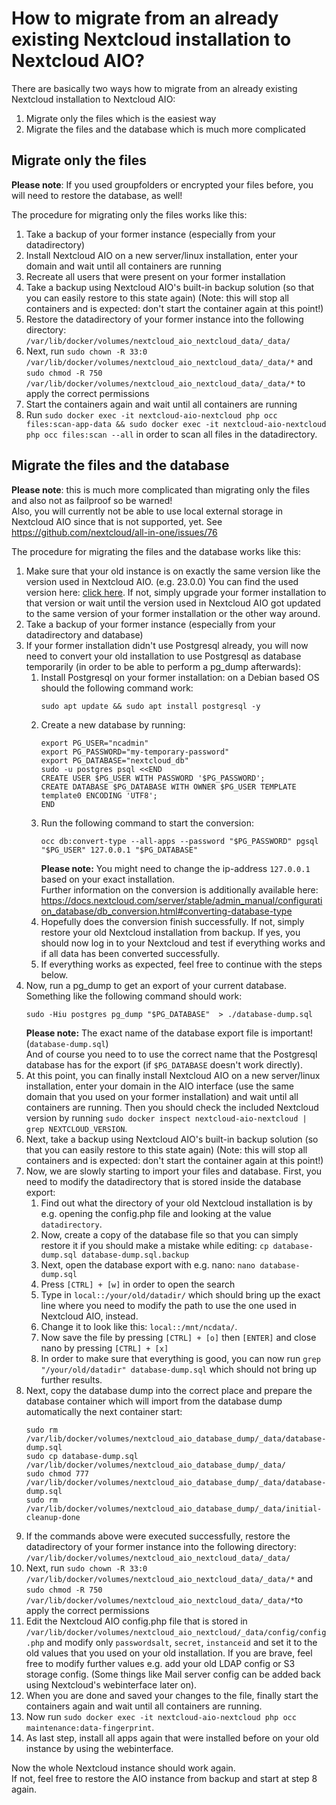 # How to migrate from an already existing Nextcloud installation to Nextcloud AIO?

There are basically two ways how to migrate from an already existing Nextcloud installation to Nextcloud AIO:

1. Migrate only the files which is the easiest way
1. Migrate the files and the database which is much more complicated

## Migrate only the files 
**Please note**: If you used groupfolders or encrypted your files before, you will need to restore the database, as well!

The procedure for migrating only the files works like this:
1. Take a backup of your former instance (especially from your datadirectory)
1. Install Nextcloud AIO on a new server/linux installation, enter your domain and wait until all containers are running
1. Recreate all users that were present on your former installation
1. Take a backup using Nextcloud AIO's built-in backup solution (so that you can easily restore to this state again) (Note: this will stop all containers and is expected: don't start the container again at this point!)
1. Restore the datadirectory of your former instance into the following directory: `/var/lib/docker/volumes/nextcloud_aio_nextcloud_data/_data/`
1. Next, run `sudo chown -R 33:0 /var/lib/docker/volumes/nextcloud_aio_nextcloud_data/_data/*` and `sudo chmod -R 750 /var/lib/docker/volumes/nextcloud_aio_nextcloud_data/_data/*` to apply the correct permissions
1. Start the containers again and wait until all containers are running
1. Run `sudo docker exec -it nextcloud-aio-nextcloud php occ files:scan-app-data && sudo docker exec -it nextcloud-aio-nextcloud php occ files:scan --all` in order to scan all files in the datadirectory.

## Migrate the files and the database
**Please note**: this is much more complicated than migrating only the files and also not as failproof so be warned!<br>
Also, you will currently not be able to use local external storage in Nextcloud AIO since that is not supported, yet. See https://github.com/nextcloud/all-in-one/issues/76

The procedure for migrating the files and the database works like this:
1. Make sure that your old instance is on exactly the same version like the version used in Nextcloud AIO. (e.g. 23.0.0) You can find the used version here: [click here](https://github.com/nextcloud/all-in-one/search?l=Dockerfile&q=NEXTCLOUD_VERSION&type=). If not, simply upgrade your former installation to that version or wait until the version used in Nextcloud AIO got updated to the same version of your former installation or the other way around.
1. Take a backup of your former instance (especially from your datadirectory and database)
1. If your former installation didn't use Postgresql already, you will now need to convert your old installation to use Postgresql as database temporarily (in order to be able to perform a pg_dump afterwards):
    1. Install Postgresql on your former installation: on a Debian based OS should the following command work:
        ```
        sudo apt update && sudo apt install postgresql -y
        ```
    1. Create a new database by running:
        ```
        export PG_USER="ncadmin"
        export PG_PASSWORD="my-temporary-password"
        export PG_DATABASE="nextcloud_db"
        sudo -u postgres psql <<END
        CREATE USER $PG_USER WITH PASSWORD '$PG_PASSWORD';
        CREATE DATABASE $PG_DATABASE WITH OWNER $PG_USER TEMPLATE template0 ENCODING 'UTF8';
        END
        ```
    1. Run the following command to start the conversion:
        ```
        occ db:convert-type --all-apps --password "$PG_PASSWORD" pgsql "$PG_USER" 127.0.0.1 "$PG_DATABASE"
        ```
        **Please note:** You might need to change the ip-address `127.0.0.1` based on your exact installation.<br>
        Further information on the conversion is additionally available here: https://docs.nextcloud.com/server/stable/admin_manual/configuration_database/db_conversion.html#converting-database-type
    1. Hopefully does the conversion finish successfully. If not, simply restore your old Nextcloud installation from backup. If yes, you should now log in to your Nextcloud and test if everything works and if all data has been converted successfully.
    1. If everything works as expected, feel free to continue with the steps below.
1. Now, run a pg_dump to get an export of your current database. Something like the following command should work:
    ```
    sudo -Hiu postgres pg_dump "$PG_DATABASE"  > ./database-dump.sql
    ```
    **Please note:** The exact name of the database export file is important! (`database-dump.sql`)<br>
    And of course you need to to use the correct name that the Postgresql database has for the export (if `$PG_DATABASE` doesn't work directly).
1. At this point, you can finally install Nextcloud AIO on a new server/linux installation, enter your domain in the AIO interface (use the same domain that you used on your former installation) and wait until all containers are running. Then you should check the included Nextcloud version by running `sudo docker inspect nextcloud-aio-nextcloud | grep NEXTCLOUD_VERSION`.
1. Next, take a backup using Nextcloud AIO's built-in backup solution (so that you can easily restore to this state again) (Note: this will stop all containers and is expected: don't start the container again at this point!)
1. Now, we are slowly starting to import your files and database. First, you need to modify the datadirectory that is stored inside the database export:
    1. Find out what the directory of your old Nextcloud installation is by e.g. opening the config.php file and looking at the value `datadirectory`.
    1. Now, create a copy of the database file so that you can simply restore it if you should make a mistake while editing: `cp database-dump.sql database-dump.sql.backup`
    1. Next, open the database export with e.g. nano: `nano database-dump.sql`
    1. Press `[CTRL] + [w]` in order to open the search
    1. Type in `local::/your/old/datadir/` which should bring up the exact line where you need to modify the path to use the one used in Nextcloud AIO, instead.
    1. Change it to look like this: `local::/mnt/ncdata/`.
    1. Now save the file by pressing `[CTRL] + [o]` then `[ENTER]` and close nano by pressing `[CTRL] + [x]`
    1. In order to make sure that everything is good, you can now run `grep "/your/old/datadir" database-dump.sql` which should not bring up further results.
1. Next, copy the database dump into the correct place and prepare the database container which will import from the database dump automatically the next container start: 
    ```
    sudo rm /var/lib/docker/volumes/nextcloud_aio_database_dump/_data/database-dump.sql
    sudo cp database-dump.sql /var/lib/docker/volumes/nextcloud_aio_database_dump/_data/
    sudo chmod 777 /var/lib/docker/volumes/nextcloud_aio_database_dump/_data/database-dump.sql
    sudo rm /var/lib/docker/volumes/nextcloud_aio_database_dump/_data/initial-cleanup-done
    ```
1. If the commands above were executed successfully, restore the datadirectory of your former instance into the following directory: `/var/lib/docker/volumes/nextcloud_aio_nextcloud_data/_data/`
1. Next, run `sudo chown -R 33:0 /var/lib/docker/volumes/nextcloud_aio_nextcloud_data/_data/*` and `sudo chmod -R 750 /var/lib/docker/volumes/nextcloud_aio_nextcloud_data/_data/*`to apply the correct permissions
1. Edit the Nextcloud AIO config.php file that is stored in `/var/lib/docker/volumes/nextcloud_aio_nextcloud/_data/config/config.php` and modify only `passwordsalt`, `secret`, `instanceid` and set it to the old values that you used on your old installation. If you are brave, feel free to modify further values e.g. add your old LDAP config or S3 storage config. (Some things like Mail server config can be added back using Nextcloud's webinterface later on).
1. When you are done and saved your changes to the file, finally start the containers again and wait until all containers are running.
1. Now run `sudo docker exec -it nextcloud-aio-nextcloud php occ maintenance:data-fingerprint`.
1. As last step, install all apps again that were installed before on your old instance by using the webinterface.

Now the whole Nextcloud instance should work again.<br>
If not, feel free to restore the AIO instance from backup and start at step 8 again.
